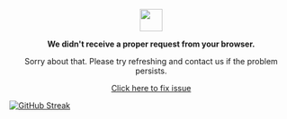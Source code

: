 <p align="center">
	<img width="40" src="https://github.githubassets.com/images/mona-loading-default.gif">
<p align="center"><strong>We didn't receive a proper request from your browser.</strong></p>
<p align="center">Sorry about that. Please try refreshing and contact us if the problem persists.</p>
<p align="center">
	<a href="https://www.youtube.com/watch?v=dQw4w9WgXcQ">Click here to fix issue</a> 


 [![GitHub Streak](https://streak-stats.demolab.com/?user=Bennett-Fourr&mode=weekly)](https://git.io/streak-stats)
</p>
<p></p>
<p></p>
</p>
